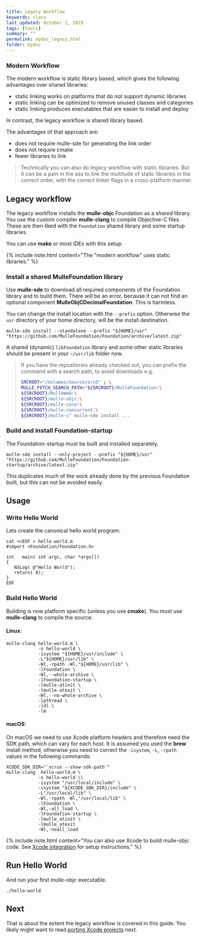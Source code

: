 ```yaml
---
title: Legacy Workflow
keywords: class
last_updated: October 1, 2019
tags: [tools]
summary: ""
permalink: mydoc_legacy.html
folder: mydoc
---
```



### Modern Workflow

The modern workflow is static library based, which gives the following
advantages over shared libraries:

* static linking works on platforms that do not support dynamic libraries
* static linking can be optimized to remove unused classes and categories
* static linking produces executables that are easier to install and deploy

In contrast, the legacy workflow is shared library based.

The advantages of that approach are:

* does not require mulle-sde for generating the link order
* does not require cmake
* fewer libraries to link

> Technically you can also do legacy workflow with static libraries. But
> it can be a pain in the ass to link the multitude of static libraries in
> the correct order, with the correct linker flags in a cross-platform manner.


## Legacy workflow

The legacy workflow installs the **mulle-objc** Foundation as a *shared* library.
You use the custom compiler **mulle-clang** to compile Objective-C files.
These are then liked with the `Foundation` shared library and some startup
libraries.

You can use **make** or most IDEs with this setup.

{% include note.html content="The \"modern workflow\" uses static libraries." %}


### Install a shared MulleFoundation library

Use **mulle-sde** to download all required components of the Foundation
library and to build them. There will be an error, because it can not find an
optional component **MulleObjCDecimalFoundation**. This is harmless.

You can change the install location with the `--prefix` option. Otherwise
the `usr` directory of your home directory, will be the install destination.


``` console
mulle-sde install --standalone --prefix "${HOME}/usr" "https://github.com/MulleFoundation/Foundation/archive/latest.zip"
```

A shared (dynamic) `libFoundation` library and some other static libraries
should be present in your `~/usr/lib` folder now.

> If you have the repositories already checked out,
> you can prefix the command with a search path, to avoid downloads
> e.g.
>
> ``` sh
> SRCROOT="/Volumes/Source/srcO" ; \
> MULLE_FETCH_SEARCH_PATH="${SRCROOT}/MulleFoundation:\
> ${SRCROOT}/MulleWeb:\
> ${SRCROOT}/mulle-objc:\
> ${SRCROOT}/mulle-core:\
> ${SRCROOT}/mulle-concurrent:\
> ${SRCROOT}/mulle-c" mulle-sde install ...
> ```


### Build and install Foundation-startup

The Foundation-startup must be built and installed separately.


```
mulle-sde install --only-project --prefix "${HOME}/usr" "https://github.com/MulleFoundation/Foundation-startup/archive/latest.zip"
```

This duplicates much of the work already done by the previous Foundation
built, but this can not be avoided easily.

## Usage

### Write Hello World

Lets create the canonical hello world program:

```
cat <<EOF > hello-world.m
#import <Foundation/Foundation.h>

int   main( int argc, char *argv[])
{
   NSLog( @"Hello World");
   return( 0);
}
EOF
```

### Build Hello World

Building is now platform specific (unless you use **cmake**). You must use
**mulle-clang** to compile the source:

#### Linux:

```
mulle-clang hello-world.m \
            -o hello-world \
            -isystem "${HOME}/usr/include" \
            -L"${HOME}/usr/lib" \
            -Wl,-rpath -Wl,"${HOME}/usr/lib" \
            -lFoundation \
            -Wl,--whole-archive \
            -lFoundation-startup \
            -lmulle-atinit \
            -lmulle-atexit \
            -Wl,--no-whole-archive \
            -lpthread \
            -ldl \
            -lm
```


#### macOS:

On macOS we need to use Xcode platform headers and therefore need the SDK
path, which can vary for each host. It is assumed you used the **brew**
install method, otherwise you need to correct the `-isystem`, `-L`, `-rpath`
values in the following commands:

```
XCODE_SDK_DIR="`xcrun --show-sdk-path`"
mulle-clang  hello-world.m \
            -o hello-world \\
            -isystem "/usr/local/include" \
            -isystem "${XCODE_SDK_DIR}/include" \
            -L"/usr/local/lib" \
            -Wl,-rpath -Wl,"/usr/local/lib" \
            -lFoundation \
            -Wl,-all_load \
            -lFoundation-startup \
            -lmulle_atinit \
            -lmulle_atexit
            -Wl,-noall_load
```

{% include note.html content="You can also use Xcode to build mulle-objc
code. See [Xcode integration](//github.com/mulle-objc/mulle-objc-developer/wiki/Xcode-integration) for setup instructions." %}


## Run Hello World

And run your first mulle-objc executable.

```
./hello-world
```

## Next

That is about the extent the legacy workflow is covered in this guide.
You likely might want to read [porting Xcode projects](mydoc_xcodeproj.html)
next.
